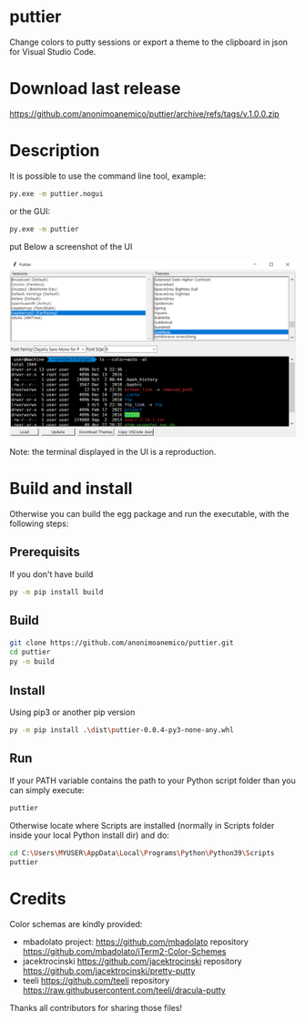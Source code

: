 # puttier
Change colors to putty sessions or export a theme to the clipboard in json for Visual Studio Code.

# Download last release
https://github.com/anonimoanemico/puttier/archive/refs/tags/v.1.0.0.zip

# Description
It is possible to use the command line tool, example:

```sh
py.exe -m puttier.nogui
```

or the GUI:

```sh
py.exe -m puttier
```
put
Below a screenshot of the UI

![Alt text](example.png?raw=true "Example")

 Note: the terminal displayed in the UI is a reproduction.

# Build and install
Otherwise you can build the egg package and run the executable, with the following steps:

## Prerequisits
If you don't have build
```sh
py -m pip install build
```

## Build
```sh
git clone https://github.com/anonimoanemico/puttier.git
cd puttier
py -m build
```

## Install
Using pip3 or another pip version

```sh
py -m pip install .\dist\puttier-0.0.4-py3-none-any.whl
```

## Run
If your PATH variable contains the path to your Python script folder than you can simply execute:

```sh
puttier
```

Otherwise locate  where Scripts are installed (normally in Scripts folder inside your local Python install dir) and do:
```sh
cd C:\Users\MYUSER\AppData\Local\Programs\Python\Python39\Scripts
puttier
```


# Credits

Color schemas are kindly provided:
- mbadolato project: https://github.com/mbadolato repository https://github.com/mbadolato/iTerm2-Color-Schemes
- jacektrocinski https://github.com/jacektrocinski repository https://github.com/jacektrocinski/pretty-putty
- teeli https://github.com/teeli repository https://raw.githubusercontent.com/teeli/dracula-putty

Thanks all contributors for sharing those files!
